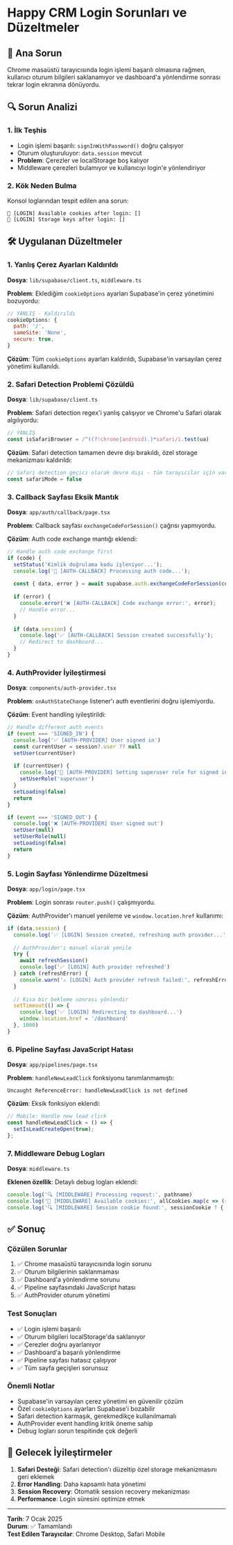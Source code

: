 # Happy CRM Login Sorunları ve Düzeltmeler

## 🚨 Ana Sorun
Chrome masaüstü tarayıcısında login işlemi başarılı olmasına rağmen, kullanıcı oturum bilgileri saklanamıyor ve dashboard'a yönlendirme sonrası tekrar login ekranına dönüyordu.

## 🔍 Sorun Analizi

### 1. İlk Teşhis
- Login işlemi başarılı: `signInWithPassword()` doğru çalışıyor
- Oturum oluşturuluyor: `data.session` mevcut
- **Problem**: Çerezler ve localStorage boş kalıyor
- Middleware çerezleri bulamıyor ve kullanıcıyı login'e yönlendiriyor

### 2. Kök Neden Bulma
Konsol loglarından tespit edilen ana sorun:
```
🍪 [LOGIN] Available cookies after login: []
💾 [LOGIN] Storage keys after login: []
```

## 🛠️ Uygulanan Düzeltmeler

### 1. Yanlış Çerez Ayarları Kaldırıldı
**Dosya**: `lib/supabase/client.ts`, `middleware.ts`

**Problem**: Eklediğim `cookieOptions` ayarları Supabase'in çerez yönetimini bozuyordu:
```javascript
// YANLIŞ - Kaldırıldı
cookieOptions: {
  path: '/',
  sameSite: 'None',
  secure: true,
}
```

**Çözüm**: Tüm `cookieOptions` ayarları kaldırıldı, Supabase'in varsayılan çerez yönetimi kullanıldı.

### 2. Safari Detection Problemi Çözüldü
**Dosya**: `lib/supabase/client.ts`

**Problem**: Safari detection regex'i yanlış çalışıyor ve Chrome'u Safari olarak algılıyordu:
```javascript
// YANLIŞ
const isSafariBrowser = /^((?!chrome|android).)*safari/i.test(ua)
```

**Çözüm**: Safari detection tamamen devre dışı bırakıldı, özel storage mekanizması kaldırıldı:
```javascript
// Safari detection geçici olarak devre dışı - tüm tarayıcılar için varsayılan ayarlar
const safariMode = false
```

### 3. Callback Sayfası Eksik Mantık
**Dosya**: `app/auth/callback/page.tsx`

**Problem**: Callback sayfası `exchangeCodeForSession()` çağrısı yapmıyordu.

**Çözüm**: Auth code exchange mantığı eklendi:
```javascript
// Handle auth code exchange first
if (code) {
  setStatus('Kimlik doğrulama kodu işleniyor...');
  console.log('🔑 [AUTH-CALLBACK] Processing auth code...');
  
  const { data, error } = await supabase.auth.exchangeCodeForSession(code);
  
  if (error) {
    console.error('❌ [AUTH-CALLBACK] Code exchange error:', error);
    // Handle error...
  }
  
  if (data.session) {
    console.log('✅ [AUTH-CALLBACK] Session created successfully');
    // Redirect to dashboard...
  }
}
```

### 4. AuthProvider İyileştirmesi
**Dosya**: `components/auth-provider.tsx`

**Problem**: `onAuthStateChange` listener'ı auth eventlerini doğru işlemiyordu.

**Çözüm**: Event handling iyileştirildi:
```javascript
// Handle different auth events
if (event === 'SIGNED_IN') {
  console.log('✅ [AUTH-PROVIDER] User signed in')
  const currentUser = session?.user ?? null
  setUser(currentUser)
  
  if (currentUser) {
    console.log('👤 [AUTH-PROVIDER] Setting superuser role for signed in user')
    setUserRole('superuser')
  }
  setLoading(false)
  return
}

if (event === 'SIGNED_OUT') {
  console.log('❌ [AUTH-PROVIDER] User signed out')
  setUser(null)
  setUserRole(null)
  setLoading(false)
  return
}
```

### 5. Login Sayfası Yönlendirme Düzeltmesi
**Dosya**: `app/login/page.tsx`

**Problem**: Login sonrası `router.push()` çalışmıyordu.

**Çözüm**: AuthProvider'ı manuel yenileme ve `window.location.href` kullanımı:
```javascript
if (data.session) {
  console.log('✅ [LOGIN] Session created, refreshing auth provider...')
  
  // AuthProvider'ı manuel olarak yenile
  try {
    await refreshSession()
    console.log('✅ [LOGIN] Auth provider refreshed')
  } catch (refreshError) {
    console.warn('⚠️ [LOGIN] Auth provider refresh failed:', refreshError)
  }
  
  // Kısa bir bekleme sonrası yönlendir
  setTimeout(() => {
    console.log('✅ [LOGIN] Redirecting to dashboard...')
    window.location.href = '/dashboard'
  }, 1000)
}
```

### 6. Pipeline Sayfası JavaScript Hatası
**Dosya**: `app/pipelines/page.tsx`

**Problem**: `handleNewLeadClick` fonksiyonu tanımlanmamıştı:
```
Uncaught ReferenceError: handleNewLeadClick is not defined
```

**Çözüm**: Eksik fonksiyon eklendi:
```javascript
// Mobile: Handle new lead click
const handleNewLeadClick = () => {
  setIsLeadCreateOpen(true);
};
```

### 7. Middleware Debug Logları
**Dosya**: `middleware.ts`

**Eklenen özellik**: Detaylı debug logları eklendi:
```javascript
console.log('🔍 [MIDDLEWARE] Processing request:', pathname)
console.log('🍪 [MIDDLEWARE] Available cookies:', allCookies.map(c => ({ name: c.name, hasValue: !!c.value })))
console.log('🔍 [MIDDLEWARE] Session cookie found:', sessionCookie ? { name: sessionCookie.name, hasValue: !!sessionCookie.value } : 'None')
```

## ✅ Sonuç

### Çözülen Sorunlar
1. ✅ Chrome masaüstü tarayıcısında login sorunu
2. ✅ Oturum bilgilerinin saklanmaması
3. ✅ Dashboard'a yönlendirme sorunu
4. ✅ Pipeline sayfasındaki JavaScript hatası
5. ✅ AuthProvider oturum yönetimi

### Test Sonuçları
- ✅ Login işlemi başarılı
- ✅ Oturum bilgileri localStorage'da saklanıyor
- ✅ Çerezler doğru ayarlanıyor
- ✅ Dashboard'a başarılı yönlendirme
- ✅ Pipeline sayfası hatasız çalışıyor
- ✅ Tüm sayfa geçişleri sorunsuz

### Önemli Notlar
- Supabase'in varsayılan çerez yönetimi en güvenilir çözüm
- Özel `cookieOptions` ayarları Supabase'i bozabilir
- Safari detection karmaşık, gerekmedikçe kullanılmamalı
- AuthProvider event handling kritik öneme sahip
- Debug logları sorun tespitinde çok değerli

## 🔧 Gelecek İyileştirmeler

1. **Safari Desteği**: Safari detection'ı düzeltip özel storage mekanizmasını geri eklemek
2. **Error Handling**: Daha kapsamlı hata yönetimi
3. **Session Recovery**: Otomatik session recovery mekanizması
4. **Performance**: Login süresini optimize etmek

---

**Tarih**: 7 Ocak 2025  
**Durum**: ✅ Tamamlandı  
**Test Edilen Tarayıcılar**: Chrome Desktop, Safari Mobile 